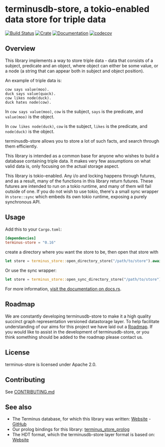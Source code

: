# terminusdb-store, a tokio-enabled data store for triple data

[![Build Status](https://github.com/terminusdb/terminusdb-store/workflows/Build/badge.svg)](https://github.com/terminusdb/terminusdb-store/actions)
[![Crate](https://img.shields.io/crates/v/terminus-store.svg)](https://crates.io/crates/terminus-store)
[![Documentation](https://docs.rs/terminus-store/badge.svg)](https://docs.rs/terminus-store/)
[![codecov](https://codecov.io/gh/terminusdb/terminusdb-store/branch/main/graph/badge.svg)](https://codecov.io/gh/terminusdb/terminusdb-store)

## Overview
This library implements a way to store triple data - data that
consists of a subject, predicate and an object, where object can
either be some value, or a node (a string that can appear both in
subject and object position).

An example of triple data is:
````
cow says value(moo).
duck says value(quack).
cow likes node(duck).
duck hates node(cow).
````
In `cow says value(moo)`, `cow` is the subject, `says` is the
predicate, and `value(moo)` is the object.

In `cow likes node(duck)`, `cow` is the subject, `likes` is the
predicate, and `node(duck)` is the object.

terminusdb-store allows you to store a lot of such facts, and search
through them efficiently.

This library is intended as a common base for anyone who wishes to
build a database containing triple data. It makes very few assumptions
on what valid data is, only focusing on the actual storage aspect.

This library is tokio-enabled. Any i/o and locking happens through
futures, and as a result, many of the functions in this library return
futures. These futures are intended to run on a tokio runtime, and
many of them will fail outside of one. If you do not wish to use
tokio, there's a small sync wrapper in `store::sync` which embeds its
own tokio runtime, exposing a purely synchronous API.

## Usage
Add this to your `Cargo.toml`:

```toml
[dependencies]
terminus-store = "0.16"
```

create a directory where you want the store to be, then open that store with
```rust
let store = terminus_store::open_directory_store("/path/to/store").await.unwrap();
```

Or use the sync wrapper:
```rust
let store = terminus_store::open_sync_directory_store("/path/to/store").unwrap();
```

For more information, [visit the documentation on docs.rs](https://docs.rs/terminus-store/).

## Roadmap

We are constantly developing terminusdb-store to make it a high quality succinct graph representation versioned datastorage layer. To help facilitate understanding of our aims for this project we have laid out a [Roadmap](./docs/ROADMAP.md). If you would like to assist in the development of terminusdb-store, or you think something should be added to the roadmap please contact us.

## License
terminus-store is licensed under Apache 2.0.

## Contributing
See [CONTRIBUTING.md](CONTRIBUTING.md)

## See also
- The Terminus database, for which this library was written: [Website](https://terminusdb.com) - [GitHub](https://github.com/terminusdb/)
- Our prolog bindings for this library: [terminus_store_prolog](https://github.com/terminusdb/terminus_store_prolog/)
- The HDT format, which the terminusdb-store layer format is based on: [Website](http://www.rdfhdt.org/)

